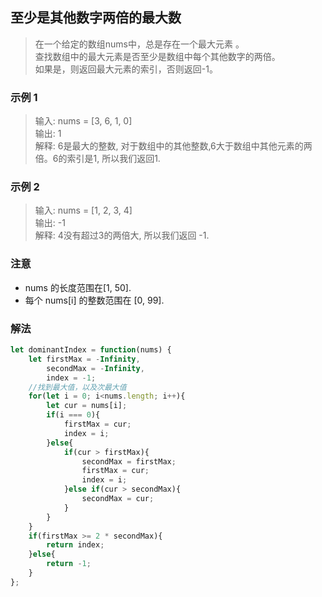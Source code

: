 
## 至少是其他数字两倍的最大数
> 在一个给定的数组nums中，总是存在一个最大元素 。                    
> 查找数组中的最大元素是否至少是数组中每个其他数字的两倍。      
> 如果是，则返回最大元素的索引，否则返回-1。        

### 示例 1
> 输入: nums = [3, 6, 1, 0]       
> 输出: 1     
> 解释: 6是最大的整数, 对于数组中的其他整数,6大于数组中其他元素的两倍。6的索引是1, 所以我们返回1.              

### 示例 2
> 输入: nums = [1, 2, 3, 4]                   
> 输出: -1                
> 解释: 4没有超过3的两倍大, 所以我们返回 -1.        



### 注意
+ nums 的长度范围在[1, 50].
+ 每个 nums[i] 的整数范围在 [0, 99].

### 解法 
```javascript 1.8
let dominantIndex = function(nums) {
    let firstMax = -Infinity,
        secondMax = -Infinity,
        index = -1;
    //找到最大值，以及次最大值
    for(let i = 0; i<nums.length; i++){
        let cur = nums[i];
        if(i === 0){
            firstMax = cur;
            index = i;
        }else{
            if(cur > firstMax){
                secondMax = firstMax;
                firstMax = cur;
                index = i;
            }else if(cur > secondMax){
                secondMax = cur;
            }
        }
    }
    if(firstMax >= 2 * secondMax){
        return index;
    }else{
        return -1;
    }
};
```
